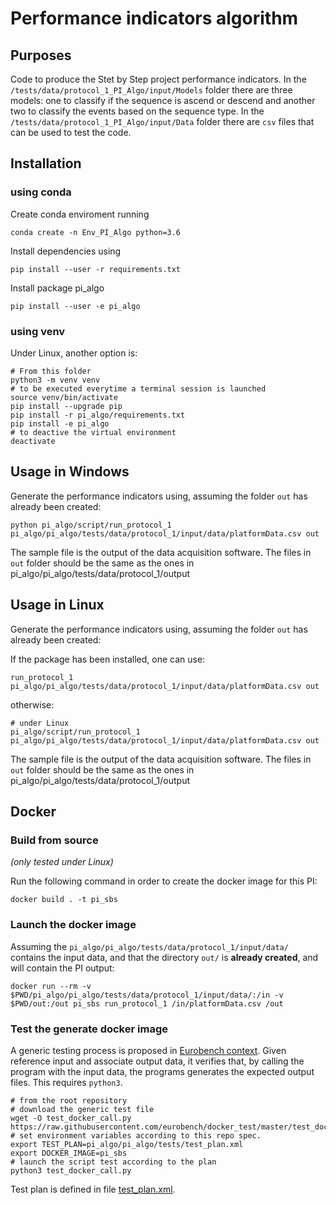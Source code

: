# Performance indicators algorithm

## Purposes

Code to produce the Stet by Step project performance indicators.
In the `/tests/data/protocol_1_PI_Algo/input/Models` folder there are three models: one to classify if the sequence is ascend or descend and another two to classify the events based on the sequence type.
In the `/tests/data/protocol_1_PI_Algo/input/Data` folder there are `csv` files that can be used to test the code.

## Installation

### using conda

Create conda enviroment running

```term
conda create -n Env_PI_Algo python=3.6
```

Install dependencies using

```term
pip install --user -r requirements.txt
```
Install package pi_algo
```term
pip install --user -e pi_algo
```

### using venv

Under Linux, another option is:

```term
# From this folder
python3 -m venv venv
# to be executed everytime a terminal session is launched
source venv/bin/activate
pip install --upgrade pip
pip install -r pi_algo/requirements.txt
pip install -e pi_algo
# to deactive the virtual environment
deactivate
```

## Usage in Windows

Generate the performance indicators using, assuming the folder `out` has already been created:
```term
python pi_algo/script/run_protocol_1 pi_algo/pi_algo/tests/data/protocol_1/input/data/platformData.csv out
```

The sample file is the output of the data acquisition software.
The files in `out` folder should be the same as the ones in pi_algo/pi_algo/tests/data/protocol_1/output

## Usage in Linux

Generate the performance indicators using, assuming the folder `out` has already been created:

If the package has been installed, one can use:

```term
run_protocol_1 pi_algo/pi_algo/tests/data/protocol_1/input/data/platformData.csv out
```

otherwise:

```term
# under Linux
pi_algo/script/run_protocol_1 pi_algo/pi_algo/tests/data/protocol_1/input/data/platformData.csv out
```

The sample file is the output of the data acquisition software.
The files in `out` folder should be the same as the ones in pi_algo/pi_algo/tests/data/protocol_1/output

## Docker

### Build from source

_(only tested under Linux)_

Run the following command in order to create the docker image for this PI:

```console
docker build . -t pi_sbs
```
### Launch the docker image

Assuming the `pi_algo/pi_algo/tests/data/protocol_1/input/data/` contains the input data, and that the directory `out/` is **already created**, and will contain the PI output:

```shell
docker run --rm -v $PWD/pi_algo/pi_algo/tests/data/protocol_1/input/data/:/in -v $PWD/out:/out pi_sbs run_protocol_1 /in/platformData.csv /out
```

### Test the generate docker image

A generic testing process is proposed in [Eurobench context](https://github.com/eurobench/docker_test).
Given reference input and associate output data, it verifies that,
by calling the program with the input data, the programs generates the expected output files.
This requires `python3`.

```shell
# from the root repository
# download the generic test file
wget -O test_docker_call.py https://raw.githubusercontent.com/eurobench/docker_test/master/test_docker_call.py
# set environment variables according to this repo spec.
export TEST_PLAN=pi_algo/pi_algo/tests/test_plan.xml
export DOCKER_IMAGE=pi_sbs
# launch the script test according to the plan
python3 test_docker_call.py
```

Test plan is defined in file [test_plan.xml](pi_algo/pi_algo/tests/test_plan.xml).
